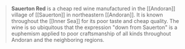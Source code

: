 > **Sauerton Red** is a cheap red wine manufactured in the [[Andoran]] village of [[Sauerton]] in northeastern [[Andoran]].  It is known throughout the [[Inner Sea]] for its poor taste and cheap quality.  The wine is so ubiquitous that the expression "down from Sauerton" is a euphemism applied to poor craftsmanship of all kinds throughout Andoran and the neighboring regions.







